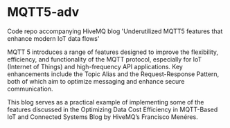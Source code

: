 # MQTT5-adv
Code repo accompanying HiveMQ blog 'Underutilized MQTT5 features that enhance modern IoT data flows'

MQTT 5 introduces a range of features designed to improve the flexibility, efficiency, and functionality of the MQTT protocol, especially for IoT (Internet of Things) and high-frequency API applications. Key enhancements include the Topic Alias and the Request-Response Pattern, both of which aim to optimize messaging and enhance secure communication. 

This blog serves as a practical example of implementing some of the features discussed in the  Optimizing Data Cost Efficiency in MQTT-Based IoT and Connected Systems
Blog by HiveMQ’s Francisco Menéres.
